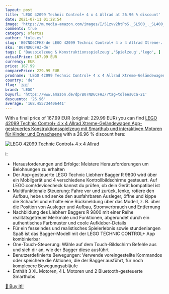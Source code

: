 ```yaml
---
layout: post
title: 'LEGO 42099 Technic Control+ 4 x 4 Allrad at 26.96 % discount'
date: 2021-07-11 01:28:54
image: 'https://m.media-amazon.com/images/I/51zvv2htPoS._SL500_._SL400_.jpg'
comments: true
category: ofertas
author: 'tole.es'
slug: 'B07ND6CFHZ-de LEGO 42099 Technic Control+ 4 x 4 Allrad Xtreme-...'
sku: 'B07ND6CFHZ-de'
tags: [ 'Bauspielzeug & Konstruktionsspielzeug','Spielzeug','lego', ]
actualPrice: 167.99 EUR
currency: EUR
price: 167.99
comparePrice: 229.99 EUR
prodname: 'LEGO 42099 Technic Control+ 4 x 4 Allrad Xtreme-Geländewagen  App-gesteuertes Konstruktionsspielzeug mit Smarthub und interaktiven Motoren für Kinder und Erwachsene'
country: 'de'
flag: '🇩🇪'
brand: 'LEGO'
buyurl: 'https://www.amazon.de/dp/B07ND6CFHZ/?tag=tolees0ca-21'
descuento: '26.96'
average: '168.455734406441'
---
```


With a final price of 167.99 EUR (original: 229.99 EUR) you can find [LEGO 42099 Technic Control+ 4 x 4 Allrad Xtreme-Geländewagen  App-gesteuertes Konstruktionsspielzeug mit Smarthub und interaktiven Motoren für Kinder und Erwachsene](https://www.amazon.de/dp/B07ND6CFHZ/?tag=tolees0ca-21) with a  26.96 % discount here:

[![LEGO 42099 Technic Control+ 4 x 4 Allrad](https://m.media-amazon.com/images/I/51zvv2htPoS._SL500_._SL400_.jpg)](https://www.amazon.de/dp/B07ND6CFHZ/?tag=tolees0ca-21)

ℹ️:

- Herausforderungen und Erfolge: Meistere Herausforderungen um Belohnungen zu erhalten
- Der App-gesteuerte LEGO Technic Liebherr Bagger R 9800 wird über ein Mobilgerät und 4 verschiedene Kontrollbildschirme gesteuert. Auf LEGO.com/devicecheck kannst du prüfen, ob dein Gerät kompatibel ist
- Multifunktionale Steuerung: Fahre vor und zurück, lenke, rotiere den Aufbau, hebe und senke den ausfahrbaren Ausleger, öffne und kippe die Schaufel und erhalte eine Rückmeldung über das Modell, z. B. über die Position von Ausleger und Aufbau, Stromverbrauch und Entfernung
- Nachbildung des Liebherr Baggers R 9800 mit einer Reihe realitätsgetreuer Merkmale und Funktionen, abgerundet durch ein authentisches Farbmuster und coole Aufkleber-Details
- Für ein fesselndes und realistisches Spielerlebnis sowie stundenlangen Spaß ist das Bagger-Modell mit der LEGO TECHNIC CONTROL+ App kombinierbar
- One-Touch-Steuerung: Wähle auf dem Touch-Bildschirm Befehle aus und sieh dir an, wie der Bagger diese ausführt
- Benutzerdefinierte Bewegungen: Verwende voreingestellte Kommandos oder speichere die Aktionen, die der Bagger ausführt, für noch komplexere Bewegungsabläufe
- Enthält 3 XL Motoren, 4 L Motoren und 2 Bluetooth-gesteuerte Smarthubs

[🛒 Buy it!!](https://www.amazon.de/dp/B07ND6CFHZ/?tag=tolees0ca-21)

